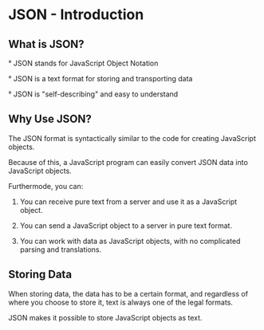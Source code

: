 # JSON - Introduction

## What is JSON?

° JSON stands for JavaScript Object Notation

° JSON is a text format for storing and transporting data

° JSON is "self-describing" and easy to understand

## Why Use JSON?

The JSON format is syntactically similar to the code for creating JavaScript objects. 

Because of this, a JavaScript program can easily convert JSON data into JavaScript objects.

Furthermode, you can:

1. You can receive pure text from a server and use it as a JavaScript object.

2. You can send a JavaScript object to a server in pure text format.

3. You can work with data as JavaScript objects, with no complicated parsing and translations.

## Storing Data

When storing data, the data has to be a certain format, and regardless of where you choose to store it, text is always one of the legal formats.

JSON makes it possible to store JavaScript objects as text.
